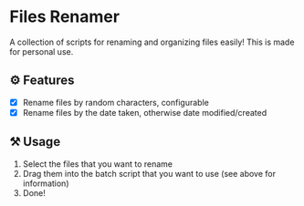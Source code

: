 # Files Renamer

A collection of scripts for renaming and organizing files easily! This is made for personal use.

## ⚙️ Features

- [x] Rename files by random characters, configurable
- [x] Rename files by the date taken, otherwise date modified/created

## ⚒️ Usage

1. Select the files that you want to rename
2. Drag them into the batch script that you want to use (see above for information)
3. Done!